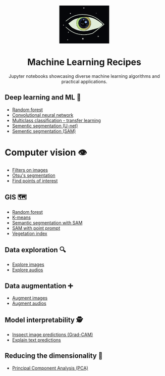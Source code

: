 <div align="center">
<!-- Title: -->
<p align="center" >
  <img src="./asset/logo2.png" height="120" >
    <h1> Machine Learning Recipes</h1>
Jupyter notebooks showcasing diverse machine learning algorithms and practical applications.
</p>
</div>




## Deep learning and ML 🧠
  * [Random forest](machine_learning/random_forest.ipynb)
  * [Convolutional neural network](machine_learning/cnn.ipynb)
  * [Multiclass classification - transfer learning](machine_learning/transfer_learning_with_hub.ipynb)
  * [Sementic segmentation (U-net)](machine_learning/u_net.ipynb)
  * [Sementic segmentation (SAM)](machine_learning/sam.ipynb)

# Computer vision 👁️
  * [Filters on images](cv/filters.ipynb)
  * [Otsu's segmentation](cv/otsu_segmentation.ipynb)
  * [Find points of interest](cv/point_of_interest.ipynb)

## GIS 🗺️
  * [Random forest](gis/random_forest.ipynb)
  * [K-means](gis/k-means.ipynb)
  * [Semantic segmentation with SAM](gis/sam_gis.ipynb)
  * [SAM with point prompt](gis/sam_gis_point_prompts.ipynb)
  * [Vegetation index](gis/vegetation_index.ipynb)

## Data exploration 🔍
  * [Explore images](exploration/images.ipynb)
  * [Explore audios](exploration/audios.ipynb)

## Data augmentation ➕
  * [Augment images](data_augmentation/augment_images.ipynb)
  * [Augment audios](data_augmentation/augment_audios.ipynb)
  

## Model interpretability 🕵️
  * [Inspect image predictions (Grad-CAM)](interpretability/keras-image-classifiers.ipynb)
  * [Explain text predictions](interpretability/explain_text_prediction.ipynb)

## Reducing the dimensionality 🌱
  * [Principal Component Analysis (PCA)](dimensions/pca.ipynb)

